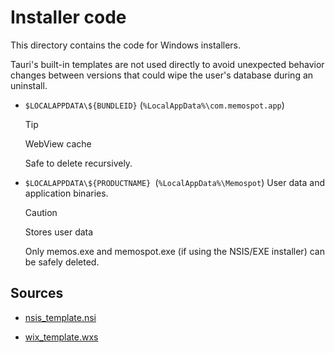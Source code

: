 # Installer code

This directory contains the code for Windows installers.

Tauri's built-in templates are not used directly to avoid unexpected behavior changes between versions that could wipe the user's database during an uninstall.

- `$LOCALAPPDATA\${BUNDLEID}` (`%LocalAppData%\com.memospot.app`)
  > [!TIP]
  > WebView cache
  >
  > Safe to delete recursively.
- `$LOCALAPPDATA\${PRODUCTNAME} `(`%LocalAppData%\Memospot`)
  User data and application binaries.

  > [!CAUTION]
  > Stores user data
  >
  > Only memos.exe and memospot.exe (if using the NSIS/EXE installer) can be safely deleted.

## Sources

- [nsis_template.nsi](https://github.com/tauri-apps/tauri/tree/dev/tooling/bundler/src/bundle/windows/templates/installer.nsi)

- [wix_template.wxs](https://github.com/tauri-apps/tauri/tree/dev/tooling/bundler/src/bundle/windows/templates/main.wxs)
